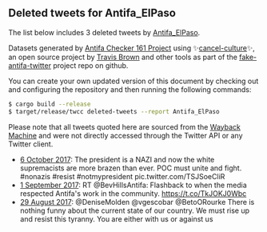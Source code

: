 ## Deleted tweets for Antifa_ElPaso

The list below includes 3 deleted tweets by
[Antifa_ElPaso](https://twitter.com/Antifa_ElPaso).



Datasets generated by [Antifa Checker 161 Project](https://twitter.com/antifacheck161) using ✨[cancel-culture](https://github.com/travisbrown/cancel-culture)✨, an open source project by 
[Travis Brown](https://twitter.com/travisbrown) and other tools as part of the 
[fake-antifa-twitter](https://github.com/antifacheck161/fake-antifa-twitter) project repo on github.

You can create your own updated version of this document by checking out and configuring the
repository and then running the following commands:

```bash
$ cargo build --release
$ target/release/twcc deleted-tweets --report Antifa_ElPaso
```

Please note that all tweets quoted here are sourced from the
[Wayback Machine](https://web.archive.org) and were not directly accessed through the Twitter API or
any Twitter client.

* [ 6 October 2017](https://web.archive.org/web/20200609105218/https://twitter.com/Antifa_ElPaso/status/916385112195026947): The president is a NAZI and now the white supremacists are more brazen than ever. POC must unite and fight.  #nonazis   #resist   #notmypresident  pic.twitter.com/TSJSoeCliR <!--916385112195026947-->
* [ 1 September 2017](https://web.archive.org/web/20170901190946/https://twitter.com/Antifa_ElPaso/status/903696401569337345): RT @BevHillsAntifa: Flashback to when the media respected Antifa's work in the community. https://t.co/TkJOKJ0Wbc <!--903696401569337345-->
* [29 August 2017](https://web.archive.org/web/20170829011949/https://twitter.com/Antifa_ElPaso/status/902339976263761921): @DeniseMolden @vgescobar @BetoORourke There is nothing funny about the current state of our country. We must rise up and resist this tyranny. You are either with us or against us <!--902339976263761921-->
